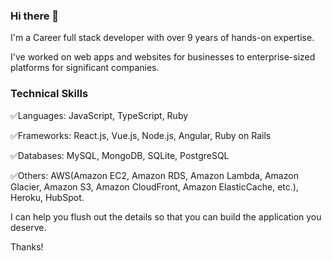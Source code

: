 ### Hi there 👋

I'm a Career full stack developer with over 9 years of hands-on expertise.

I've worked on web apps and websites for businesses to enterprise-sized platforms for significant companies.

### Technical Skills

✅Languages: JavaScript, TypeScript, Ruby

✅Frameworks: React.js, Vue.js, Node.js, Angular, Ruby on Rails

✅Databases: MySQL, MongoDB, SQLite, PostgreSQL

✅Others: AWS(Amazon EC2, Amazon RDS, Amazon Lambda, Amazon Glacier, Amazon S3, Amazon CloudFront, Amazon ElasticCache, etc.), Heroku, HubSpot.

I can help you flush out the details so that you can build the application you deserve.

Thanks!
